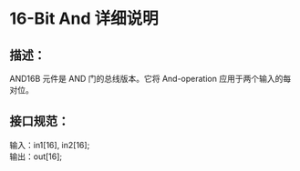 # 16-Bit And 详细说明

## 描述：

AND16B 元件是 AND 门的总线版本。它将 And-operation 应用于两个输入的每对位。

## 接口规范：

输入：in1[16], in2[16];  
输出：out[16];
